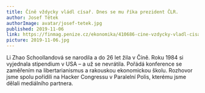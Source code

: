 ```yaml
---
title: Číně vždycky vládl císař. Dnes se mu říka prezident ČLR.
author: Josef Tětek
authorImage: avatar/josef-tetek.jpg
published: 2019-11-06
link: https://finmag.penize.cz/ekonomika/410686-cine-vzdycky-vladl-cisar-dnes-se-mu-rika-prezident-clr
picture: 2019-11-06.jpg
---
```


Li Zhao Schoollandová se narodila a do 26 let žila v Číně. Roku 1984 si vyjednala stipendium v USA – a už se nevrátila. Pořádá konference se zaměřením na libertarianismus a rakouskou ekonomickou školu. Rozhovor jsme spolu pořídili na Hacker Congressu v Paralelní Polis, kterému jsme dělali mediálního partnera.
